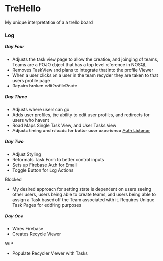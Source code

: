 # TreHello
My unique interpretation of a a trello board

### Log

##### Day Four
* Adjusts the task view page to allow the creation, and joinging of teams, Teams are a POJO object that has a top level reference in NOSQL
* Removes TaskView and plans to integrate that into the profile Viewer
* When a user clicks on a user in the team recycler they are taken to that users profile page
* Repairs broken editProfileRoute

##### Day Three
* Adjusts where users can go
* Adds user profiles, the ability to edit user profiles, and redirects for users who havent
* Road Maps Single Task View, and User Tasks View
* Adjusts timing and reloads for better user experience
[Auth Listener](https://stackoverflow.com/questions/42571618/how-to-make-a-user-sign-out-in-firebase)

##### Day Two
* Adjust Styling
* Reformats Task Form to better control inputs
* Sets up Firebase Auth for Email
* Toggle Button for Log Actions

Blocked
* My desired approach for setting state is dependent on users seeing other users, users being able to create teams, and users being able to assign a Task based off the Team associated with it. Requires Unique Task Pages for edditing purposes

##### Day One
* Wires Firebase
* Creates Recycle Viewer

WIP
* Populate Recycler Viewer with Tasks

